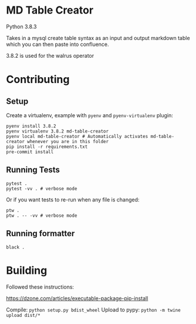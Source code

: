 # MD Table Creator

Python 3.8.3

Takes in a mysql create table syntax as an input and output markdown table which you can then paste into confluence.

3.8.2 is used for the walrus operator

# Contributing

## Setup

Create a virtualenv, example with `pyenv` and `pyenv-virtualenv` plugin:

    pyenv install 3.8.2
    pyenv virtualenv 3.8.2 md-table-creator
    pyenv local md-table-creator # Automatically activates md-table-creator whenever you are in this folder
    pip install -r requirements.txt
    pre-commit install

## Running Tests

    pytest .
    pytest -vv . # verbose mode

Or if you want tests to re-run when any file is changed:

    ptw .
    ptw . -- -vv # verbose mode

## Running formatter

    black .

# Building

Followed these instructions:

https://dzone.com/articles/executable-package-pip-install

Compile: `python setup.py bdist_wheel`
Upload to pypy: `python -m twine upload dist/*`

